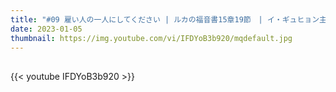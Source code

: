 ```yaml
---
title: "#09 雇い人の一人にしてください | ルカの福音書15章19節　| イ・ギュヒョン主任牧師"
date: 2023-01-05
thumbnail: https://img.youtube.com/vi/IFDYoB3b920/mqdefault.jpg
---
```


## <!--more-->

{{< youtube IFDYoB3b920 >}}
